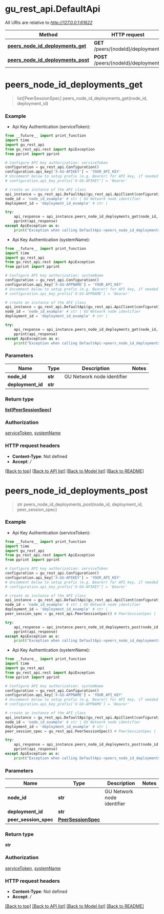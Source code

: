 # gu_rest_api.DefaultApi

All URIs are relative to *http://127.0.0.1:61622*

Method | HTTP request | Description
------------- | ------------- | -------------
[**peers_node_id_deployments_get**](DefaultApi.md#peers_node_id_deployments_get) | **GET** /peers/{nodeId}/deployments | 
[**peers_node_id_deployments_post**](DefaultApi.md#peers_node_id_deployments_post) | **POST** /peers/{nodeId}/deployments | 


# **peers_node_id_deployments_get**
> list[PeerSessionSpec] peers_node_id_deployments_get(node_id, deployment_id)



### Example

* Api Key Authentication (serviceToken): 
```python
from __future__ import print_function
import time
import gu_rest_api
from gu_rest_api.rest import ApiException
from pprint import pprint

# Configure API key authorization: serviceToken
configuration = gu_rest_api.Configuration()
configuration.api_key['X-GU-APIKEY'] = 'YOUR_API_KEY'
# Uncomment below to setup prefix (e.g. Bearer) for API key, if needed
# configuration.api_key_prefix['X-GU-APIKEY'] = 'Bearer'

# create an instance of the API class
api_instance = gu_rest_api.DefaultApi(gu_rest_api.ApiClient(configuration))
node_id = 'node_id_example' # str | GU Network node identifier
deployment_id = 'deployment_id_example' # str | 

try:
    api_response = api_instance.peers_node_id_deployments_get(node_id, deployment_id)
    pprint(api_response)
except ApiException as e:
    print("Exception when calling DefaultApi->peers_node_id_deployments_get: %s\n" % e)
```


* Api Key Authentication (systemName): 
```python
from __future__ import print_function
import time
import gu_rest_api
from gu_rest_api.rest import ApiException
from pprint import pprint

# Configure API key authorization: systemName
configuration = gu_rest_api.Configuration()
configuration.api_key['X-GU-APPNAME'] = 'YOUR_API_KEY'
# Uncomment below to setup prefix (e.g. Bearer) for API key, if needed
# configuration.api_key_prefix['X-GU-APPNAME'] = 'Bearer'

# create an instance of the API class
api_instance = gu_rest_api.DefaultApi(gu_rest_api.ApiClient(configuration))
node_id = 'node_id_example' # str | GU Network node identifier
deployment_id = 'deployment_id_example' # str | 

try:
    api_response = api_instance.peers_node_id_deployments_get(node_id, deployment_id)
    pprint(api_response)
except ApiException as e:
    print("Exception when calling DefaultApi->peers_node_id_deployments_get: %s\n" % e)
```

### Parameters

Name | Type | Description  | Notes
------------- | ------------- | ------------- | -------------
 **node_id** | **str**| GU Network node identifier | 
 **deployment_id** | **str**|  | 

### Return type

[**list[PeerSessionSpec]**](PeerSessionSpec.md)

### Authorization

[serviceToken](../README.md#serviceToken), [systemName](../README.md#systemName)

### HTTP request headers

 - **Content-Type**: Not defined
 - **Accept**: */*

[[Back to top]](#) [[Back to API list]](../README.md#documentation-for-api-endpoints) [[Back to Model list]](../README.md#documentation-for-models) [[Back to README]](../README.md)

# **peers_node_id_deployments_post**
> str peers_node_id_deployments_post(node_id, deployment_id, peer_session_spec)



### Example

* Api Key Authentication (serviceToken): 
```python
from __future__ import print_function
import time
import gu_rest_api
from gu_rest_api.rest import ApiException
from pprint import pprint

# Configure API key authorization: serviceToken
configuration = gu_rest_api.Configuration()
configuration.api_key['X-GU-APIKEY'] = 'YOUR_API_KEY'
# Uncomment below to setup prefix (e.g. Bearer) for API key, if needed
# configuration.api_key_prefix['X-GU-APIKEY'] = 'Bearer'

# create an instance of the API class
api_instance = gu_rest_api.DefaultApi(gu_rest_api.ApiClient(configuration))
node_id = 'node_id_example' # str | GU Network node identifier
deployment_id = 'deployment_id_example' # str | 
peer_session_spec = gu_rest_api.PeerSessionSpec() # PeerSessionSpec | 

try:
    api_response = api_instance.peers_node_id_deployments_post(node_id, deployment_id, peer_session_spec)
    pprint(api_response)
except ApiException as e:
    print("Exception when calling DefaultApi->peers_node_id_deployments_post: %s\n" % e)
```


* Api Key Authentication (systemName): 
```python
from __future__ import print_function
import time
import gu_rest_api
from gu_rest_api.rest import ApiException
from pprint import pprint

# Configure API key authorization: systemName
configuration = gu_rest_api.Configuration()
configuration.api_key['X-GU-APPNAME'] = 'YOUR_API_KEY'
# Uncomment below to setup prefix (e.g. Bearer) for API key, if needed
# configuration.api_key_prefix['X-GU-APPNAME'] = 'Bearer'

# create an instance of the API class
api_instance = gu_rest_api.DefaultApi(gu_rest_api.ApiClient(configuration))
node_id = 'node_id_example' # str | GU Network node identifier
deployment_id = 'deployment_id_example' # str | 
peer_session_spec = gu_rest_api.PeerSessionSpec() # PeerSessionSpec | 

try:
    api_response = api_instance.peers_node_id_deployments_post(node_id, deployment_id, peer_session_spec)
    pprint(api_response)
except ApiException as e:
    print("Exception when calling DefaultApi->peers_node_id_deployments_post: %s\n" % e)
```

### Parameters

Name | Type | Description  | Notes
------------- | ------------- | ------------- | -------------
 **node_id** | **str**| GU Network node identifier | 
 **deployment_id** | **str**|  | 
 **peer_session_spec** | [**PeerSessionSpec**](PeerSessionSpec.md)|  | 

### Return type

**str**

### Authorization

[serviceToken](../README.md#serviceToken), [systemName](../README.md#systemName)

### HTTP request headers

 - **Content-Type**: Not defined
 - **Accept**: */*

[[Back to top]](#) [[Back to API list]](../README.md#documentation-for-api-endpoints) [[Back to Model list]](../README.md#documentation-for-models) [[Back to README]](../README.md)

